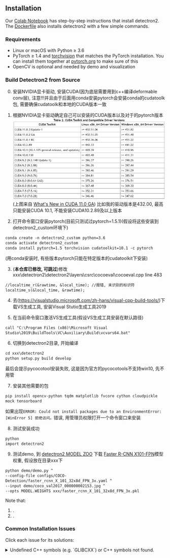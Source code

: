 ## Installation

Our [Colab Notebook](https://colab.research.google.com/drive/16jcaJoc6bCFAQ96jDe2HwtXj7BMD_-m5)
has step-by-step instructions that install detectron2.
The [Dockerfile](docker)
also installs detectron2 with a few simple commands.

### Requirements
- Linux or macOS with Python ≥ 3.6
- PyTorch ≥ 1.4 and [torchvision](https://github.com/pytorch/vision/) that matches the PyTorch installation.
  You can install them together at [pytorch.org](https://pytorch.org) to make sure of this
- OpenCV is optional and needed by demo and visualization


### Build Detectron2 from Source
0. 安装NVIDIA显卡驱动, 安装CUDA(因为底层需要用到c++编译deformable conv层), 注意!!!并且由于后面用conda安装pytorch会安装conda的cudatoolk包, 需要确保cudatoolk和本地的CUDA版本一致

1. 根据NVIDIA显卡驱动确定自己可以安装的CUDA版本以及对于的pytorch版本
   <img src="introduce_materials/cuda_version.png" width="800" > 
   (上图来自 [What's New in CUDA 11.0 GA](https://docs.nvidia.com/cuda/cuda-toolkit-release-notes/index.html#cuda-whats-new)) 
   比如我的驱动版本是432.00, 最高只能安装CUDA 10.1, 不能安装CUDA10.2.89及以上版本


2. 打开命令窗口安装pytorch(目前只测试过pytorch=1.5.1)(假设将这些安装到detectron2_custom环境下)
```
conda create -n detectron2_custom python=3.6
conda activate detectron2_custom
conda install pytorch=1.5 torchvision cudatoolkit=10.1 -c pytorch
```
   (用conda安装时, 有些版本pytorch只能在特定版本的cudatoolkit下安装)


3. (**本仓库已修改, 可跳过**)修改xxx\detectron2\detectron2\layers\csrc\cocoeval\cocoeval.cpp line 483
```
//localtime_r(&rawtime, &local_time); //报错, 未识别的标识符
localtime_s(&local_time, &rawtime);
```


4. 去(https://visualstudio.microsoft.com/zh-hans/visual-cpp-build-tools/)下载VS生成工具, 安装Visual Stutio生成工具2019


5. 在当前命令窗口激活VS生成工具(假设VS生成工具安装在默认路径)
```
call "C:\Program Files (x86)\Microsoft Visual Studio\2019\BuildTools\VC\Auxiliary\Build\vcvars64.bat"
```


6. 切换到detectron2目录, 开始编译
```
cd xxx\detectron2
python setup.py build develop
```
   最后会提示pycocotool安装失败, 这是因为官方的pycocotools不支持win10, 先不用管


7. 安装其他需要的包
```
pip install opencv-python tqdm matplotlib fvcore cython cloudpickle mock tensorboard
```
   如果出现`ERROR: Could not install packages due to an EnvironmentError: [WinError 5] 拒绝访问。`错误, 用管理员权限打开一个命令窗口来安装


8. 测试安装成功
```
python
import detectron2
```


9. 测试demo, 到 [detectron2 MODEL ZOO](https://github.com/facebookresearch/detectron2/blob/master/MODEL_ZOO.md) 下载 [Faster R-CNN X101-FPN](https://dl.fbaipublicfiles.com/detectron2/COCO-Detection/faster_rcnn_X_101_32x8d_FPN_3x/139173657/model_final_68b088.pkl)模型权重, 假设放在目录xxx下
```
python demo/demo.py ^
--config-file configs/COCO-Detection/faster_rcnn_X_101_32x8d_FPN_3x.yaml ^
--input demo/coco_val2017_000000002153.jpg ^
--opts MODEL.WEIGHTS xxx/faster_rcnn_X_101_32x8d_FPN_3x.pkl
```



Note that:
1. .
2. .

### Common Installation Issues

Click each issue for its solutions:

<details>
<summary>
Undefined C++ symbols (e.g. `GLIBCXX`) or C++ symbols not found.
</summary>
<br/>
Usually it's because the library is compiled with a newer C++ compiler but run with an old C++ runtime.

This often happens with old anaconda.
Try `conda update libgcc`. Then rebuild detectron2.

The fundamental solution is to run the code with proper C++ runtime.
One way is to use `LD_PRELOAD=/path/to/libstdc++.so`.

</details>
